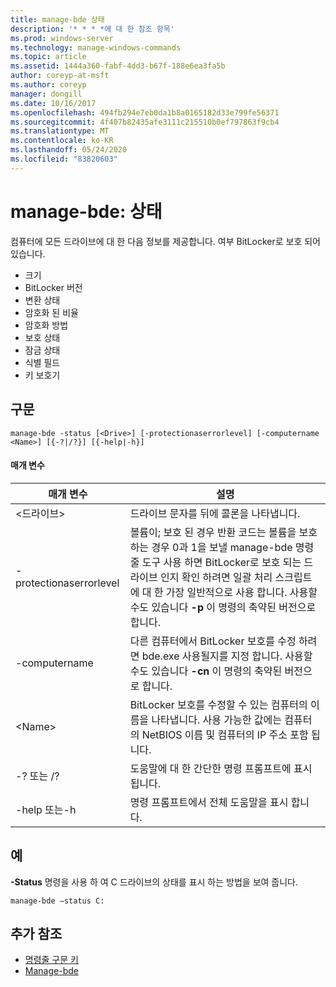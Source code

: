 ```yaml
---
title: manage-bde 상태
description: '* * * *에 대 한 참조 항목'
ms.prod: windows-server
ms.technology: manage-windows-commands
ms.topic: article
ms.assetid: 1444a360-fabf-4dd3-b67f-188e6ea3fa5b
author: coreyp-at-msft
ms.author: coreyp
manager: dongill
ms.date: 10/16/2017
ms.openlocfilehash: 494fb294e7eb0da1b8a0165182d33e799fe56371
ms.sourcegitcommit: 4f407b82435afe3111c215510b0ef797863f9cb4
ms.translationtype: MT
ms.contentlocale: ko-KR
ms.lasthandoff: 05/24/2020
ms.locfileid: "83820603"
---
```

# <a name="manage-bde-status"></a>manage-bde: 상태



컴퓨터에 모든 드라이브에 대 한 다음 정보를 제공합니다. 여부 BitLocker로 보호 되어 있습니다.
-   크기
-   BitLocker 버전
-   변환 상태
-   암호화 된 비율
-   암호화 방법
-   보호 상태
-   잠금 상태
-   식별 필드
-   키 보호기



## <a name="syntax"></a>구문

```
manage-bde -status [<Drive>] [-protectionaserrorlevel] [-computername <Name>] [{-?|/?}] [{-help|-h}]
```

#### <a name="parameters"></a>매개 변수

|매개 변수|설명|
|---------|-----------|
|\<드라이브>|드라이브 문자를 뒤에 콜론을 나타냅니다.|
|-protectionaserrorlevel|볼륨이; 보호 된 경우 반환 코드는 볼륨을 보호 하는 경우 0과 1을 보낼 manage-bde 명령줄 도구 사용 하면 BitLocker로 보호 되는 드라이브 인지 확인 하려면 일괄 처리 스크립트에 대 한 가장 일반적으로 사용 합니다. 사용할 수도 있습니다 **-p** 이 명령의 축약된 버전으로 합니다.|
|-computername|다른 컴퓨터에서 BitLocker 보호를 수정 하려면 bde.exe 사용될지를 지정 합니다. 사용할 수도 있습니다 **-cn** 이 명령의 축약된 버전으로 합니다.|
|\<Name>|BitLocker 보호를 수정할 수 있는 컴퓨터의 이름을 나타냅니다. 사용 가능한 값에는 컴퓨터의 NetBIOS 이름 및 컴퓨터의 IP 주소 포함 됩니다.|
|-? 또는 /?|도움말에 대 한 간단한 명령 프롬프트에 표시 됩니다.|
|-help 또는-h|명령 프롬프트에서 전체 도움말을 표시 합니다.|

## <a name="examples"></a>예

**-Status** 명령을 사용 하 여 C 드라이브의 상태를 표시 하는 방법을 보여 줍니다.
```
manage-bde –status C:
```

## <a name="additional-references"></a>추가 참조

- [명령줄 구문 키](command-line-syntax-key.md)
-   [Manage-bde](manage-bde.md)